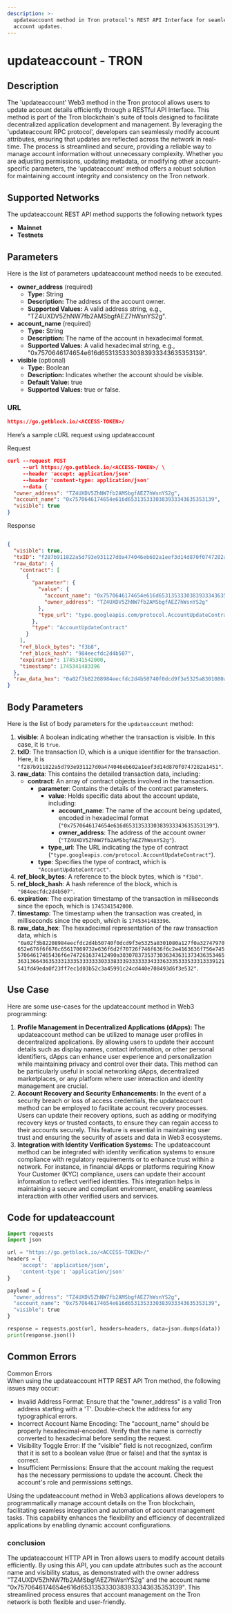 ```yaml
---
description: >-
  updateaccount method in Tron protocol's REST API Interface for seamless
  account updates.
---
```


# updateaccount - TRON

## Description

The 'updateaccount' Web3 method in the Tron protocol allows users to update account details efficiently through a RESTful API Interface. This method is part of the Tron blockchain's suite of tools designed to facilitate decentralized application development and management. By leveraging the 'updateaccount RPC protocol', developers can seamlessly modify account attributes, ensuring that updates are reflected across the network in real-time. The process is streamlined and secure, providing a reliable way to manage account information without unnecessary complexity. Whether you are adjusting permissions, updating metadata, or modifying other account-specific parameters, the 'updateaccount' method offers a robust solution for maintaining account integrity and consistency on the Tron network.

## Supported Networks

The updateaccount REST API method supports the following network types

* **Mainnet**
* **Testnets**

## Parameters

Here is the list of parameters updateaccount method needs to be executed.

* **owner\_address** (required)
  * **Type:** String
  * **Description:** The address of the account owner.
  * **Supported Values:** A valid address string, e.g., "TZ4UXDV5ZhNW7fb2AMSbgfAEZ7hWsnYS2g".
* **account\_name** (required)
  * **Type:** String
  * **Description:** The name of the account in hexadecimal format.
  * **Supported Values:** A valid hexadecimal string, e.g., "0x7570646174654e616d6531353330383933343635353139".
* **visible** (optional)
  * **Type:** Boolean
  * **Description:** Indicates whether the account should be visible.
  * **Default Value:** true
  * **Supported Values:** true or false.

### URL

```json
https://go.getblock.io/<ACCESS-TOKEN>/
```

Here’s a sample cURL request using updateaccount

Request

```json
curl --request POST 
     --url https://go.getblock.io/<ACCESS-TOKEN>/ \
     --header 'accept: application/json' 
     --header 'content-type: application/json' 
     --data {
  "owner_address": "TZ4UXDV5ZhNW7fb2AMSbgfAEZ7hWsnYS2g",
  "account_name": "0x7570646174654e616d6531353330383933343635353139",
  "visible": true
}
```

Response

```json

{
  "visible": true,
  "txID": "f287b911822a5d793e931127d0a474046eb602a1eef3d14d870f0747282a1451",
  "raw_data": {
    "contract": [
      {
        "parameter": {
          "value": {
            "account_name": "0x7570646174654e616d6531353330383933343635353139",
            "owner_address": "TZ4UXDV5ZhNW7fb2AMSbgfAEZ7hWsnYS2g"
          },
          "type_url": "type.googleapis.com/protocol.AccountUpdateContract"
        },
        "type": "AccountUpdateContract"
      }
    ],
    "ref_block_bytes": "f3b8",
    "ref_block_hash": "984eecfdc2d4b507",
    "expiration": 1745341542000,
    "timestamp": 1745341483396
  },
  "raw_data_hex": "0a02f3b82208984eecfdc2d4b50740f0dcd9f3e5325a8301080a127f0a32747970652e676f6f676c65617069732e636f6d2f70726f746f636f6c2e4163636f756e74557064617465436f6e747261637412490a30307837353730363436313734363534653631366436353331333533333330333833393333333433363335333533313339121541fd49eda0f23ff7ec1d03b52c3a45991c24cd440e708493d6f3e532"
}
```

## Body Parameters

Here is the list of body parameters for the `updateaccount` method:

1. **visible**: A boolean indicating whether the transaction is visible. In this case, it is `true`.
2. **txID**: The transaction ID, which is a unique identifier for the transaction. Here, it is `"f287b911822a5d793e931127d0a474046eb602a1eef3d14d870f0747282a1451"`.
3. **raw\_data**: This contains the detailed transaction data, including:
   * **contract**: An array of contract objects involved in the transaction.
     * **parameter**: Contains the details of the contract parameters.
       * **value**: Holds specific data about the account update, including:
         * **account\_name**: The name of the account being updated, encoded in hexadecimal format (`"0x7570646174654e616d6531353330383933343635353139"`).
         * **owner\_address**: The address of the account owner (`"TZ4UXDV5ZhNW7fb2AMSbgfAEZ7hWsnYS2g"`).
       * **type\_url**: The URL indicating the type of contract (`"type.googleapis.com/protocol.AccountUpdateContract"`).
     * **type**: Specifies the type of contract, which is `"AccountUpdateContract"`.
4. **ref\_block\_bytes**: A reference to the block bytes, which is `"f3b8"`.
5. **ref\_block\_hash**: A hash reference of the block, which is `"984eecfdc2d4b507"`.
6. **expiration**: The expiration timestamp of the transaction in milliseconds since the epoch, which is `1745341542000`.
7. **timestamp**: The timestamp when the transaction was created, in milliseconds since the epoch, which is `1745341483396`.
8. **raw\_data\_hex**: The hexadecimal representation of the raw transaction data, which is `"0a02f3b82208984eecfdc2d4b50740f0dcd9f3e5325a8301080a127f0a32747970652e676f6f676c65617069732e636f6d2f70726f746f636f6c2e4163636f756e74557064617465436f6e747261637412490a30307837353730363436313734363534653631366436353331333533333330333833393333333433363335333533313339121541fd49eda0f23ff7ec1d03b52c3a45991c24cd440e708493d6f3e532"`.

## Use Case

Here are some use-cases for the updateaccount method in Web3 programming:

1. **Profile Management in Decentralized Applications (dApps):** The updateaccount method can be utilized to manage user profiles in decentralized applications. By allowing users to update their account details such as display names, contact information, or other personal identifiers, dApps can enhance user experience and personalization while maintaining privacy and control over their data. This method can be particularly useful in social networking dApps, decentralized marketplaces, or any platform where user interaction and identity management are crucial.
2. **Account Recovery and Security Enhancements:** In the event of a security breach or loss of access credentials, the updateaccount method can be employed to facilitate account recovery processes. Users can update their recovery options, such as adding or modifying recovery keys or trusted contacts, to ensure they can regain access to their accounts securely. This feature is essential in maintaining user trust and ensuring the security of assets and data in Web3 ecosystems.
3. **Integration with Identity Verification Systems:** The updateaccount method can be integrated with identity verification systems to ensure compliance with regulatory requirements or to enhance trust within a network. For instance, in financial dApps or platforms requiring Know Your Customer (KYC) compliance, users can update their account information to reflect verified identities. This integration helps in maintaining a secure and compliant environment, enabling seamless interaction with other verified users and services.

## Code for updateaccount

```python
import requests
import json

url = "https://go.getblock.io/<ACCESS-TOKEN>/"
headers = {
    'accept': 'application/json',
    'content-type': 'application/json'
}

payload = {
  "owner_address": "TZ4UXDV5ZhNW7fb2AMSbgfAEZ7hWsnYS2g",
  "account_name": "0x7570646174654e616d6531353330383933343635353139",
  "visible": true
}

response = requests.post(url, headers=headers, data=json.dumps(data))
print(response.json())
```

## Common Errors

Common Errors\
When using the updateaccount HTTP REST API Tron method, the following issues may occur:

* Invalid Address Format: Ensure that the "owner\_address" is a valid Tron address starting with a 'T'. Double-check the address for any typographical errors.
* Incorrect Account Name Encoding: The "account\_name" should be properly hexadecimal-encoded. Verify that the name is correctly converted to hexadecimal before sending the request.
* Visibility Toggle Error: If the "visible" field is not recognized, confirm that it is set to a boolean value (true or false) and that the syntax is correct.
* Insufficient Permissions: Ensure that the account making the request has the necessary permissions to update the account. Check the account's role and permissions settings.

Using the updateaccount method in Web3 applications allows developers to programmatically manage account details on the Tron blockchain, facilitating seamless integration and automation of account management tasks. This capability enhances the flexibility and efficiency of decentralized applications by enabling dynamic account configurations.

### conclusion

The updateaccount HTTP API in Tron allows users to modify account details efficiently. By using this API, you can update attributes such as the account name and visibility status, as demonstrated with the owner address "TZ4UXDV5ZhNW7fb2AMSbgfAEZ7hWsnYS2g" and the account name "0x7570646174654e616d6531353330383933343635353139". This streamlined process ensures that account management on the Tron network is both flexible and user-friendly.

